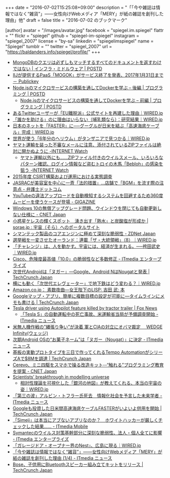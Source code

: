 +++
date = "2016-07-02T15:25:08+09:00"
description = "「「今や雑誌は情報ではなく“雑貨”」――女性向けWebメディア「MERY」が紙の雑誌を創刊した理由」他"
draft = false
title = "2016-07-02 のブックマーク"

[author]
  avatar = "/images/avatar.jpg"
  facebook = "spiegel.im.spiegel"
  flattr = ""
  flickr = "spiegel"
  github = "spiegel-im-spiegel"
  instagram = "spiegel_2007"
  license = "by-sa"
  linkedin = "spiegelimspiegel"
  name = "Spiegel"
  tumblr = ""
  twitter = "spiegel_2007"
  url = "https://baldanders.info/spiegel/profile/"
+++

- [MongoDBのクエリは必ずしもマッチするすべてのドキュメントを返すわけではない | インフラ・ミドルウェア | POSTD](http://postd.cc/mongodb-queries-dont-always-return-all-matching-documents/)
- [IIJが提供するPaaS「MOGOK」がサービス終了を発表、2017年1月31日まで － Publickey](http://www.publickey1.jp/blog/16/iijpaasmogok2017131.html)
- [Node.jsのマイクロサービスの構築を通してDockerを学ぶ – 後編 | プログラミング | POSTD](http://postd.cc/learn-docker-by-building-a-microservice-2/)
    - [Node.jsのマイクロサービスの構築を通してDockerを学ぶ – 前編 | プログラミング | POSTD](http://postd.cc/learn-docker-by-building-a-microservice-1/)
- [あるTwitterユーザーが「EU離脱派」公式サイトを再建した理由｜WIRED.jp](https://www.facebook.com/)
- [「誰かを助ける」のに理由はいらない（哺乳類なら）：研究結果｜WIRED.jp](http://wired.jp/2016/07/01/rats-empathy/)
- [日本のネットを「FASTER」に──グーグルが日米を結ぶ「高速海底ケーブル」完成｜WIRED.jp](http://wired.jp/2016/07/01/google-faster-cable/)
- [世界が使う「6年分のヘリウム」がタンザニアで見つかる｜WIRED.jp](http://wired.jp/2016/07/01/helium-reserve-tanzania/)
- [ヤマト運輸を装った不審なメールに注意、添付されているZIPファイルは絶対に開かぬように -INTERNET Watch](http://internet.watch.impress.co.jp/docs/news/1007910.html)
    - [ヤマト運輸以外にも……ZIPファイル付きのウイルスメール、いろいろなパターン確認、ログイン情報など盗むトロイの木馬「Bebloh」の感染を狙う -INTERNET Watch](http://internet.watch.impress.co.jp/docs/news/1008081.html)
- [2015年度 CSIRT構築および運用における実態調査](https://www.jpcert.or.jp/research/2015_CSIRT-survey.html)
- [JASRACが美容室を中心に一斉「法的措置」…店舗で「BGM」を流す際の注意点 - 弁護士ドットコム](https://www.bengo4.com/internet/n_4829/)
- [YouTubeの違法アップロードを自動検知するシステムを回避するため360度ムービーを使うケースが登場 - GIGAZINE](http://gigazine.net/news/20160701-youtube-content-id-avoid/)
- [Windows 10の無償アップグレード問題、ウインドウを閉じても自動更新しない仕様に - CNET Japan](http://japan.cnet.com/news/service/35085243/)
- [小惑星ケレスの輝くスポット　湧き出す「熱水」と炭酸塩が形成か | sorae.jp : 宇宙（そら）へのポータルサイト](http://sorae.jp/030201/2016_06_30_ceres.html)
- [シマンテック製品のコアエンジンに極めて深刻な脆弱性 - ZDNet Japan](http://japan.zdnet.com/article/35085092/)
- [選挙戦を一変させたオーランド：連載「ザ・大統領戦」（8）｜WIRED.jp](http://wired.jp/series/super-election/8_orlando/)
- [「チャレンジ」は、人を動かす。宇宙には、経済が生まれる。──袴田武史｜WIRED.jp](http://wired.jp/series/wired-audi-innovation-award/15_takeshi-hakamada/)
- [Cisco、危険度最高値「10.0」の脆弱性など多数修正 - ITmedia エンタープライズ](http://www.itmedia.co.jp/enterprise/articles/1607/01/news075.html)
- [次世代Androidは「ヌガー」―Google、Android NはNougatと発表 | TechCrunch Japan](http://jp.techcrunch.com/2016/07/01/20160518nutella-mcnutellaface-2/)
- [横にも動く「次世代エレヴェーター」で地下鉄はどう変わる？｜WIRED.jp](http://wired.jp/2016/06/28/maglev-elevator-sideways/)
- [Amazon.co.jp： 素数夜曲―女王陛下のLISP: 吉田 武: 本](https://www.amazon.co.jp/exec/obidos/ASIN/4486019245/baldandersinf-22/)
- [Googleマップ・アプリ、簡単に複数目標の設定が可能に―タイムラインにメモも書ける | TechCrunch Japan](http://jp.techcrunch.com/2016/07/01/20160630google-maps-gets-multi-stop-directions-and-vacation-memories-on-mobile/)
- [Tesla driver using Autopilot feature killed by tractor trailer | Fox News](http://www.foxnews.com/leisure/2016/07/01/tesla-driver-using-autopilot-feature-killed-by-tractor-trailer/)
    - [「Tesla S」の自動運転中の死亡事故、米運輸省当局が予備調査開始 - ITmedia ニュース](http://www.itmedia.co.jp/news/articles/1607/01/news081.html)
- [米無人機作戦の”縄張り争い”が決着 軍とCIAの対立にオバマ裁定 　WEDGE Infinity(ウェッジ)](http://wedge.ismedia.jp/articles/-/7166)
- [次期Android OSの“お菓子ネーム”は「ヌガー（Nougat）」に決定 - ITmedia ニュース](http://www.itmedia.co.jp/news/articles/1607/01/news073.html)
- [基板の実動プロトタイプを三日で作ってくれるTempo AutomationがシリーズAで$8Mを調達 | TechCrunch Japan](http://jp.techcrunch.com/2016/06/30/20160629tempo-automation/)
- [Cerevo、ミニ四駆をスマホで操る改造キット--“触れる”プログラミング教育を提案 - CNET Japan](http://japan.cnet.com/news/service/35085142/)
- [Scientists’ breakthrough in modelling universe](http://www.icg.port.ac.uk/category/news/)
    - [相対性理論を可視化した「銀河の地図」が教えてくれる、本当の宇宙の姿｜WIRED.jp](http://wired.jp/2016/06/28/lumpy-universe/)
- [「第三の波」アルビン・トフラー氏死去　情報化社会を予言した未来学者 - ITmedia ニュース](http://www.itmedia.co.jp/news/articles/1606/30/news115.html)
- [Googleも投資した日米間高速海底ケーブルFASTERがいよいよ供用を開始 | TechCrunch Japan](http://jp.techcrunch.com/2016/06/30/20160629google-backed-undersea-cable-between-us-and-japan-goes-online-tonight/)
- [「Simeji」は本当にアブないアプリなのか？　ホワイトハッカーが厳しくチェックした結果…… - ITmedia Mobile](http://www.itmedia.co.jp/mobile/articles/1606/30/news016.html)
- [Symantecのウイルス対策基幹部分に深刻な脆弱性、法人・個人全てに影響 - ITmedia エンタープライズ](http://www.itmedia.co.jp/enterprise/articles/1606/30/news075.html)
- [「ガレージドア・オープナー界のNest」、広島に現る｜WIRED.jp](http://wired.jp/2016/06/28/ryobi-garage-door-opener/)
- [「今や雑誌は情報ではなく“雑貨”」――女性向けWebメディア「MERY」が紙の雑誌を創刊した理由 (1/4) - ITmedia ニュース](http://www.itmedia.co.jp/news/articles/1606/28/news053.html)
- [Bose、子供用にBluetoothスピーカー組み立てキットをリリース | TechCrunch Japan](http://jp.techcrunch.com/2016/06/30/20160628bosebuild/)
